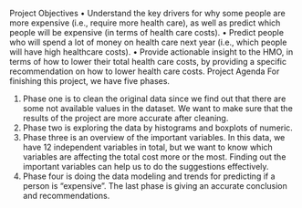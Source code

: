 Project Objectives
• Understand the key drivers for why some people are more expensive (i.e., require more 
health care), as well as predict which people will be expensive (in terms of health care 
costs).
• Predict people who will spend a lot of money on health care next year (i.e., which people 
will have high healthcare costs).
• Provide actionable insight to the HMO, in terms of how to lower their total health care 
costs, by providing a specific recommendation on how to lower health care costs.
Project Agenda
For finishing this project, we have five phases. 
1) Phase one is to clean the original data since we find out that there are some not available 
values in the dataset. We want to make sure that the results of the project are more 
accurate after cleaning.
2) Phase two is exploring the data by histograms and boxplots of numeric. 
3) Phase three is an overview of the important variables. In this data, we have 12 
independent variables in total, but we want to know which variables are affecting the 
total cost more or the most. Finding out the important variables can help us to do the 
suggestions effectively.
4)  Phase four is doing the data modeling and trends for predicting if a person is “expensive”. 
The last phase is giving an accurate conclusion and recommendations.
